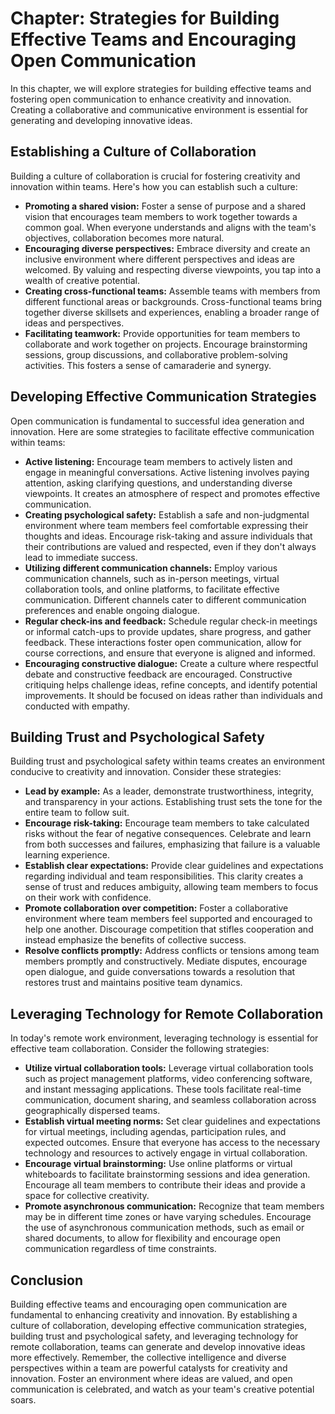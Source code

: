 Chapter: Strategies for Building Effective Teams and Encouraging Open Communication
===================================================================================

In this chapter, we will explore strategies for building effective teams and fostering open communication to enhance creativity and innovation. Creating a collaborative and communicative environment is essential for generating and developing innovative ideas.

Establishing a Culture of Collaboration
---------------------------------------

Building a culture of collaboration is crucial for fostering creativity and innovation within teams. Here's how you can establish such a culture:

* **Promoting a shared vision:** Foster a sense of purpose and a shared vision that encourages team members to work together towards a common goal. When everyone understands and aligns with the team's objectives, collaboration becomes more natural.
* **Encouraging diverse perspectives:** Embrace diversity and create an inclusive environment where different perspectives and ideas are welcomed. By valuing and respecting diverse viewpoints, you tap into a wealth of creative potential.
* **Creating cross-functional teams:** Assemble teams with members from different functional areas or backgrounds. Cross-functional teams bring together diverse skillsets and experiences, enabling a broader range of ideas and perspectives.
* **Facilitating teamwork:** Provide opportunities for team members to collaborate and work together on projects. Encourage brainstorming sessions, group discussions, and collaborative problem-solving activities. This fosters a sense of camaraderie and synergy.

Developing Effective Communication Strategies
---------------------------------------------

Open communication is fundamental to successful idea generation and innovation. Here are some strategies to facilitate effective communication within teams:

* **Active listening:** Encourage team members to actively listen and engage in meaningful conversations. Active listening involves paying attention, asking clarifying questions, and understanding diverse viewpoints. It creates an atmosphere of respect and promotes effective communication.
* **Creating psychological safety:** Establish a safe and non-judgmental environment where team members feel comfortable expressing their thoughts and ideas. Encourage risk-taking and assure individuals that their contributions are valued and respected, even if they don't always lead to immediate success.
* **Utilizing different communication channels:** Employ various communication channels, such as in-person meetings, virtual collaboration tools, and online platforms, to facilitate effective communication. Different channels cater to different communication preferences and enable ongoing dialogue.
* **Regular check-ins and feedback:** Schedule regular check-in meetings or informal catch-ups to provide updates, share progress, and gather feedback. These interactions foster open communication, allow for course corrections, and ensure that everyone is aligned and informed.
* **Encouraging constructive dialogue:** Create a culture where respectful debate and constructive feedback are encouraged. Constructive critiquing helps challenge ideas, refine concepts, and identify potential improvements. It should be focused on ideas rather than individuals and conducted with empathy.

Building Trust and Psychological Safety
---------------------------------------

Building trust and psychological safety within teams creates an environment conducive to creativity and innovation. Consider these strategies:

* **Lead by example:** As a leader, demonstrate trustworthiness, integrity, and transparency in your actions. Establishing trust sets the tone for the entire team to follow suit.
* **Encourage risk-taking:** Encourage team members to take calculated risks without the fear of negative consequences. Celebrate and learn from both successes and failures, emphasizing that failure is a valuable learning experience.
* **Establish clear expectations:** Provide clear guidelines and expectations regarding individual and team responsibilities. This clarity creates a sense of trust and reduces ambiguity, allowing team members to focus on their work with confidence.
* **Promote collaboration over competition:** Foster a collaborative environment where team members feel supported and encouraged to help one another. Discourage competition that stifles cooperation and instead emphasize the benefits of collective success.
* **Resolve conflicts promptly:** Address conflicts or tensions among team members promptly and constructively. Mediate disputes, encourage open dialogue, and guide conversations towards a resolution that restores trust and maintains positive team dynamics.

Leveraging Technology for Remote Collaboration
----------------------------------------------

In today's remote work environment, leveraging technology is essential for effective team collaboration. Consider the following strategies:

* **Utilize virtual collaboration tools:** Leverage virtual collaboration tools such as project management platforms, video conferencing software, and instant messaging applications. These tools facilitate real-time communication, document sharing, and seamless collaboration across geographically dispersed teams.
* **Establish virtual meeting norms:** Set clear guidelines and expectations for virtual meetings, including agendas, participation rules, and expected outcomes. Ensure that everyone has access to the necessary technology and resources to actively engage in virtual collaboration.
* **Encourage virtual brainstorming:** Use online platforms or virtual whiteboards to facilitate brainstorming sessions and idea generation. Encourage all team members to contribute their ideas and provide a space for collective creativity.
* **Promote asynchronous communication:** Recognize that team members may be in different time zones or have varying schedules. Encourage the use of asynchronous communication methods, such as email or shared documents, to allow for flexibility and encourage open communication regardless of time constraints.

Conclusion
----------

Building effective teams and encouraging open communication are fundamental to enhancing creativity and innovation. By establishing a culture of collaboration, developing effective communication strategies, building trust and psychological safety, and leveraging technology for remote collaboration, teams can generate and develop innovative ideas more effectively. Remember, the collective intelligence and diverse perspectives within a team are powerful catalysts for creativity and innovation. Foster an environment where ideas are valued, and open communication is celebrated, and watch as your team's creative potential soars.
